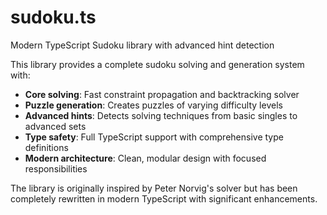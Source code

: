# sudoku.ts

Modern TypeScript Sudoku library with advanced hint detection

This library provides a complete sudoku solving and generation system with:

- **Core solving**: Fast constraint propagation and backtracking solver
- **Puzzle generation**: Creates puzzles of varying difficulty levels
- **Advanced hints**: Detects solving techniques from basic singles to advanced sets
- **Type safety**: Full TypeScript support with comprehensive type definitions
- **Modern architecture**: Clean, modular design with focused responsibilities

The library is originally inspired by Peter Norvig's solver but has been completely
rewritten in modern TypeScript with significant enhancements.
